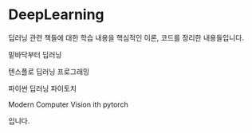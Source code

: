 # DeepLearning
딥러닝 관련 책들에 대한 학습 내용을 핵심적인 이론, 코드를 정리한 내용들입니다.

밑바닥부터 딥러닝

텐스플로 딥러닝 프로그래밍

파이썬 딥러닝 파이토치

Modern Computer Vision ith pytorch

입니다.
